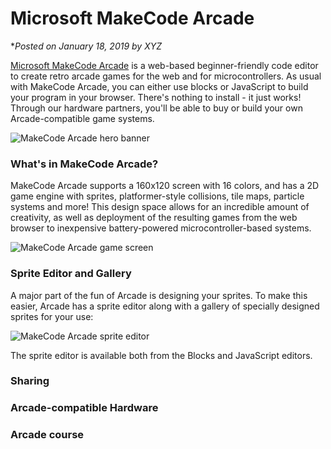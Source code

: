 # Microsoft MakeCode Arcade

**Posted on January 18, 2019 by XYZ*

[Microsoft MakeCode Arcade](https://arcade.microsoft.com) 
is a web-based beginner-friendly code editor to create retro arcade games 
for the web and for microcontrollers.  As usual with MakeCode Arcade, you can 
either use blocks or JavaScript to build your program in your browser. There's 
nothing to install - it just works!  Through our hardware partners, you'll be
able to buy or build your own Arcade-compatible game systems. 

![MakeCode Arcade hero banner](/static/blog/arcade/hero.png)

###  What's in MakeCode Arcade?

MakeCode Arcade supports a 160x120 screen with 16 colors, 
and has a 2D game engine with sprites, platformer-style collisions, 
tile maps, particle systems and more! This design space allows for
an incredible amount of creativity, as well as deployment of the resulting
games from the web browser to inexpensive battery-powered 
microcontroller-based systems.

![MakeCode Arcade game screen](/static/blog/arcade/screenArcade.jpg)

### Sprite Editor and Gallery

A major part of the fun of Arcade is designing your sprites. 
To make this easier, Arcade has a sprite editor 
along with a gallery of specially designed sprites for your use:

![MakeCode Arcade sprite editor](/static/blog/arcade/spriteEditor1.jpg)

The sprite editor is available both from the Blocks and JavaScript editors.

### Sharing

###  Arcade-compatible Hardware

###  Arcade course
